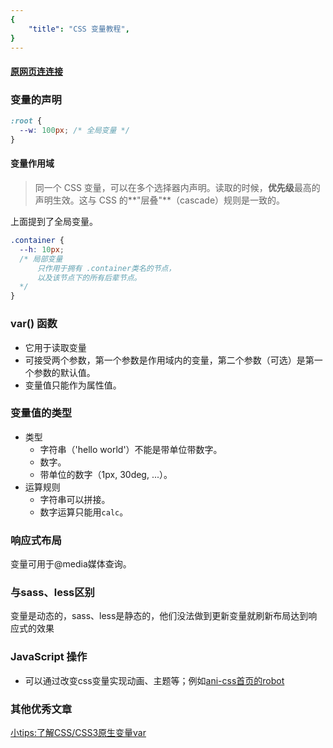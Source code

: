 ```yaml
---
{
    "title": "CSS 变量教程",
}
---
```

#### [原网页连连接](https://www.ruanyifeng.com/blog/2017/05/css-variables.html)
### 变量的声明

```css
:root {
  --w: 100px; /* 全局变量 */
}
```

#### 变量作用域
> 同一个 CSS 变量，可以在多个选择器内声明。读取的时候，**优先级**最高的声明生效。这与 CSS 的**"层叠"**（cascade）规则是一致的。

上面提到了全局变量。
```css
.container {
  --h: 10px;
  /* 局部变量
      只作用于拥有 .container类名的节点，
      以及该节点下的所有后辈节点。
  */
}
```

### var() 函数

- 它用于读取变量
- 可接受两个参数，第一个参数是作用域内的变量，第二个参数（可选）是第一个参数的默认值。
- 变量值只能作为属性值。

### 变量值的类型
- 类型
  - 字符串（'hello world'）不能是带单位带数字。
  - 数字。
  - 带单位的数字（1px, 30deg, ...）。
- 运算规则
  - 字符串可以拼接。
  - 数字运算只能用```calc```。

### 响应式布局
变量可用于@media媒体查询。

### 与sass、less区别
变量是动态的，sass、less是静态的，他们没法做到更新变量就刷新布局达到响应式的效果

### JavaScript 操作
- 可以通过改变css变量实现动画、主题等；例如[ani-css首页的robot](https://esop-fed.github.io/ani-css)
### 其他优秀文章
[小tips:了解CSS/CSS3原生变量var](https://www.zhangxinxu.com/wordpress/2016/11/css-css3-variables-var/)